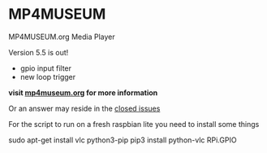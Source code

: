 # MP4MUSEUM
MP4MUSEUM.org Media Player

Version 5.5 is out! 

- gpio input filter
- new loop trigger


__visit [mp4museum.org](http://mp4museum.org) for more information__

Or an answer may reside in the [closed issues](https://github.com/JuliusCode/MP4MUSEUM/issues?q=is%3Aissue+is%3Aclosed)




For the script to run on a fresh raspbian lite you need to install some things

sudo apt-get install vlc python3-pip
pip3 install python-vlc RPi.GPIO
